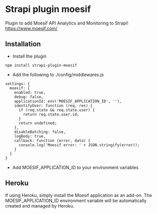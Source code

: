# Strapi plugin moesif

Plugin to add Moesif API Analytics and Monitoring to Strapi!
https://www.moesif.com/

## Installation
- Install the plugin
```
npm install strapi-plugin-moesif
```
- Add the following to ./config/middlewares.js
```
settings: {
  moesif: {
    enabled: true,
    debug: false,
    applicationId: env('MOESIF_APPLICATION_ID', ''),
    identifyUser: function (req, res) {
      if (req.state && req.state.user) {
        return req.state.user.id;
      }
      return undefined;
    },
    disableBatching: false,
    logBody: true,
    callback: function (error, data) {
      console.log('Moesif error: ' + JSON.stringify(error));
    }
  }
}
```
- Add MOESIF_APPLICATION_ID to your environment variables

## Heroku
If using Heroku, simply install the Moesif application as an add-on. The MOESIF_APPLICATION_ID environment variable will be automatically created and managed by Heroku. 

